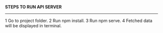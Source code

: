 **STEPS TO RUN API SERVER**

------------


1 Go to project folder.
2 Run npm install.
3 Run npm serve.
4 Fetched data will be displayed in terminal.
